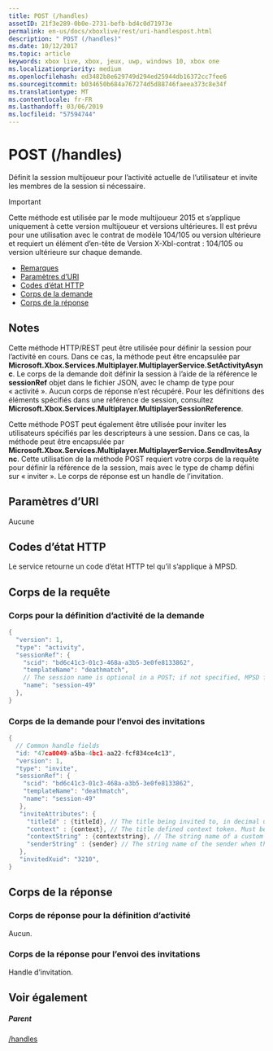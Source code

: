 ```yaml
---
title: POST (/handles)
assetID: 21f3e289-0b0e-2731-befb-bd4c0d71973e
permalink: en-us/docs/xboxlive/rest/uri-handlespost.html
description: " POST (/handles)"
ms.date: 10/12/2017
ms.topic: article
keywords: xbox live, xbox, jeux, uwp, windows 10, xbox one
ms.localizationpriority: medium
ms.openlocfilehash: ed3482b8e629749d294ed25944db16372cc7fee6
ms.sourcegitcommit: b034650b684a767274d5d88746faeea373c8e34f
ms.translationtype: MT
ms.contentlocale: fr-FR
ms.lasthandoff: 03/06/2019
ms.locfileid: "57594744"
---
```

# <a name="post-handles"></a>POST (/handles)
Définit la session multijoueur pour l’activité actuelle de l’utilisateur et invite les membres de la session si nécessaire.

> [!IMPORTANT]
> Cette méthode est utilisée par le mode multijoueur 2015 et s’applique uniquement à cette version multijoueur et versions ultérieures. Il est prévu pour une utilisation avec le contrat de modèle 104/105 ou version ultérieure et requiert un élément d’en-tête de Version X-Xbl-contrat : 104/105 ou version ultérieure sur chaque demande.

  * [Remarques](#ID4ET)
  * [Paramètres d’URI](#ID4EHB)
  * [Codes d’état HTTP](#ID4EPB)
  * [Corps de la demande](#ID4EVB)
  * [Corps de la réponse](#ID4EJC)

<a id="ID4ET"></a>


## <a name="remarks"></a>Notes

Cette méthode HTTP/REST peut être utilisée pour définir la session pour l’activité en cours. Dans ce cas, la méthode peut être encapsulée par **Microsoft.Xbox.Services.Multiplayer.MultiplayerService.SetActivityAsync**. Le corps de la demande doit définir la session à l’aide de la référence le **sessionRef** objet dans le fichier JSON, avec le champ de type pour « activité ». Aucun corps de réponse n’est récupéré. Pour les définitions des éléments spécifiés dans une référence de session, consultez **Microsoft.Xbox.Services.Multiplayer.MultiplayerSessionReference**.

Cette méthode POST peut également être utilisée pour inviter les utilisateurs spécifiés par les descripteurs à une session. Dans ce cas, la méthode peut être encapsulée par **Microsoft.Xbox.Services.Multiplayer.MultiplayerService.SendInvitesAsync**. Cette utilisation de la méthode POST requiert votre corps de la requête pour définir la référence de la session, mais avec le type de champ défini sur « inviter ». Le corps de réponse est un handle de l’invitation.

<a id="ID4EHB"></a>


## <a name="uri-parameters"></a>Paramètres d’URI

Aucune

<a id="ID4EPB"></a>


## <a name="http-status-codes"></a>Codes d’état HTTP
Le service retourne un code d’état HTTP tel qu’il s’applique à MPSD.  
<a id="ID4EVB"></a>


## <a name="request-body"></a>Corps de la requête

<a id="ID4E1B"></a>


### <a name="request-body-for-setting-activity"></a>Corps pour la définition d’activité de la demande


```cpp
{
  "version": 1,
  "type": "activity",
  "sessionRef": {
    "scid": "bd6c41c3-01c3-468a-a3b5-3e0fe8133862",
    "templateName": "deathmatch",
    // The session name is optional in a POST; if not specified, MPSD fills in a GUID.//
    "name": "session-49"
  },
}

```


<a id="ID4EBC"></a>


### <a name="request-body-for-sending-invites"></a>Corps de la demande pour l’envoi des invitations


```cpp
{
  // Common handle fields
  "id: "47ca0049-a5ba-4bc1-aa22-fcf834ce4c13",
  "version": 1,
  "type": "invite",
  "sessionRef": {
    "scid": "bd6c41c3-01c3-468a-a3b5-3e0fe8133862",
    "templateName": "deathmatch",
    "name": "session-49"
   },
   "inviteAttributes": {
     "titleId" : {titleId}, // The title being invited to, in decimal uint32. This value is used to find the title name and/or image.
     "context" : {context}, // The title defined context token. Must be 256 characters or less when URI-encoded.
     "contextString" : {contextstring}, // The string name of a custom invite string to display in the invite notification.
     "senderString" : {sender} // The string name of the sender when the sender is a service.
   },
   "invitedXuid": "3210",
}

```


<a id="ID4EJC"></a>


## <a name="response-body"></a>Corps de la réponse

<a id="ID4EOC"></a>


### <a name="response-body-for-setting-activity"></a>Corps de réponse pour la définition d’activité
Aucun.  
<a id="ID4ESC"></a>


### <a name="response-body-for-sending-invites"></a>Corps de la réponse pour l’envoi des invitations
Handle d’invitation.   
<a id="ID4EXC"></a>


## <a name="see-also"></a>Voir également

<a id="ID4EZC"></a>


##### <a name="parent"></a>Parent

[/handles](uri-handles.md)
